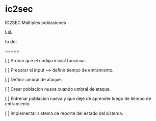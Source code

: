 # ic2sec

IC2SEC Múltiples poblaciones

LeL

to do:

=====

[  ] Probar que el codigo inicial funciona.

[  ] Preparar el input --> definir tiempo de entramiento. 

[  ] Definir umbral de ataque. 

[  ] Crear poblacion nueva cuando umbral de ataque.

[  ] Entrenar poblacion nueva y que deje de aprender luego de tiempo de entramiento. 

[  ] Implementar sistema de reporte del estado del sistema. 
